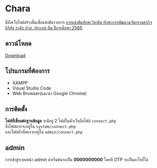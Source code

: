 
# Chara

นี่คือเว็บไซต์สร้างขึ้นเพื่อแข่งขันรายการ [การแข่งขันทักษะวิชาชีพ ทักษะการพัฒนานวัตกรรมธุรกิจดิจิทัล ระดับ ปวส. ประเภท ทีม ปีการศึกษา 2565](http://www2.chainat.ac.th/vecskills/pages/level2_contest_list_detail.php?c_id=1376066401&lh_id=2&st_id=1&sma_id=3&smi_id=6&sl_id=2)

## ดาวน์โหลด
[Download](https://drive.google.com/file/d/1kEnamEq8IxiHCbZhsak9anSNouGXsp7n/view?usp=sharing)

## โปรแกรมที่ต้องการ

- XAMPP
- Visual Studio Code
- Web Browser(แนะนำ Google Chrome)

## การติดตั้ง

**ไฟล์ที่เชื่อมต่อฐานข้อมูล** จะมีอยู่ 2 ไฟล์ในตัวเว็บคือไฟล์ `connect.php`  
ซึ่งไฟล์แรกจะอยู่ใน `system/connect.php`  
และไฟล์ตัวที่สองจะอยู่ใน `admin/connect.php`  

## admin

การเข้าสู่ระบบหน้า admin ค่าเริ่มต้นจะเป็น **0000000000** โดยที่ OTP จะเป็นอะไรก็ได้
